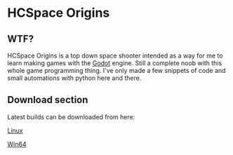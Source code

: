 # HCSpace Origins
## WTF?
HCSpace Origins is a top down space shooter intended as a way for me to learn making games with the [Godot](https://godotengine.org/) engine. Still a complete noob with this whole game programming thing. I've only made a few snippets of code and small automations with python here and there.
## Download section
Latest builds can be downloaded from here:

[Linux](https://mega.nz/file/82x2QBhb#ET6DOXeCtkDTaWb6osEjBN92winq4el_dX3AS7IXvtI)

[Win64](https://mega.nz/file/pjwmTBjJ#p4WG4xsXBmi_HiO1ofYuDkeOx9i-l8amBpr2A8qv6ws)
